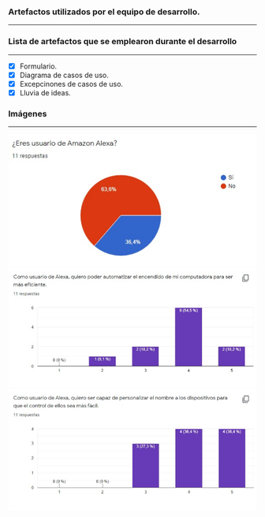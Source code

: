 
### Artefactos utilizados por el equipo de desarrollo.
---

### **Lista de artefactos que se emplearon durante el desarrollo**
---

* [X] Formulario.
* [X] Diagrama de casos de uso.
* [X] Excepcinones de casos de uso.
* [X] Lluvia de ideas.

### **Imágenes**
---
![grafico](grafico1.jpeg)
![grafico](grafico2.jpeg)
![grafico](grafico3.jpeg)